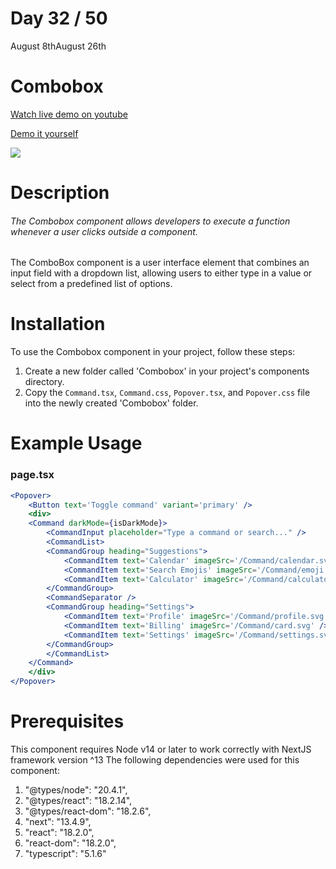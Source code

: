# Day 32 / 50

August 8thAugust 26th

# Combobox
<a href="https://www.youtube.com/watch?v=vlroK2Umfew" target="_blank">Watch live demo on youtube</a>

<a href="https:/ / 50daysofcomponents.netlify.app/Combobox" target="_blank">Demo it yourself</a>

<a href="https:/ / 50daysofcomponents.netlify.app/Combobox" target="_blank"><img src="https://cdn.discordapp.com/attachments/715319623637270638/1138625108030795918/image.png"/></a>  

# Description 

###### The Combobox component allows developers to execute a function whenever a user clicks outside a component.

The ComboBox component is a user interface element that combines an input field with a dropdown list, allowing users to either type in a value or select from a predefined list of options.

# Installation 

To use the Combobox component in your project, follow these steps:

1. Create a new folder called 'Combobox' in your project's components directory.
2. Copy the `Command.tsx`, `Command.css`, `Popover.tsx`, and `Popover.css` file into the newly created 'Combobox' folder.

# Example Usage
### page.tsx
```jsx
<Popover>
    <Button text='Toggle command' variant='primary' />
    <div>
    <Command darkMode={isDarkMode}>
        <CommandInput placeholder="Type a command or search..." />
        <CommandList>
        <CommandGroup heading="Suggestions">
            <CommandItem text='Calendar' imageSrc='/Command/calendar.svg' />
            <CommandItem text='Search Emojis' imageSrc='/Command/emoji.svg' />
            <CommandItem text='Calculator' imageSrc='/Command/calculator.svg' />
        </CommandGroup>
        <CommandSeparator />
        <CommandGroup heading="Settings">
            <CommandItem text='Profile' imageSrc='/Command/profile.svg' />
            <CommandItem text='Billing' imageSrc='/Command/card.svg' />
            <CommandItem text='Settings' imageSrc='/Command/settings.svg' />
        </CommandGroup>
        </CommandList>
    </Command>
    </div>
</Popover>
```

# Prerequisites
This component requires Node v14 or later to work correctly with NextJS framework version ^13
The following dependencies were used for this component:
1. "@types/node": "20.4.1",
2. "@types/react": "18.2.14",
3. "@types/react-dom": "18.2.6",
4. "next": "13.4.9",
5. "react": "18.2.0",
6. "react-dom": "18.2.0",
7. "typescript": "5.1.6"